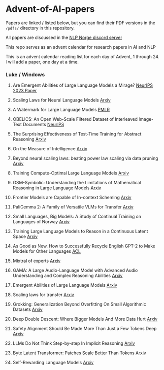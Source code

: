 # Advent-of-AI-papers  

Papers are linked / listed below, but you can find their PDF versions in the `/pdfs/` directory in this repository.

All papers are discussed in the [NLP Norge discord server](https://discord.gg/cNn3HqRD) 

This repo serves as an advent calendar for research papers in AI and NLP

This is an advent calendar reading list for each day of Advent, 1 through 24.
I will add a paper, one day at a time. 

### Luke / Windows  

1. Are Emergent Abilities of Large Language Models a Mirage? [NeurIPS 2023 Paper](https://proceedings.neurips.cc/paper_files/paper/2023/hash/adc98a266f45005c403b8311ca7e8bd7-Abstract-Conference.html)

2. Scaling Laws for Neural Language Models [Arxiv](https://arxiv.org/abs/2001.08361)

3. A Watermark for Large Language Models [PMLR](https://proceedings.mlr.press/v202/kirchenbauer23a.html)

4. OBELICS: An Open Web-Scale Filtered Dataset of Interleaved Image-Text Documents [NeurIPS](https://nips.cc/virtual/2023/poster/73589)

5. The Surprising Effectiveness of Test-Time Training for Abstract Reasoning [Arxiv](https://arxiv.org/abs/2411.07279)

6. On the Measure of Intelligence [Arxiv](https://arxiv.org/abs/1911.01547)

7. Beyond neural scaling laws: beating power law scaling via data pruning [Arxiv](https://arxiv.org/abs/2206.14486)

8. Training Compute-Optimal Large Language Models [Arxiv](https://arxiv.org/abs/2203.15556)

9. GSM-Symbolic: Understanding the Limitations of Mathematical Reasoning in Large Language Models [Arxiv](https://arxiv.org/abs/2410.05229v1)

10. Frontier Models are Capable of In-context Scheming [Arxiv](https://arxiv.org/abs/2412.04984)

11. PaliGemma 2: A Family of Versatile VLMs for Transfer [Arxiv](https://arxiv.org/pdf/2412.03555)

12. Small Languages, Big Models: A Study of Continual Training on Languages of Norway [Arxiv](https://arxiv.org/abs/2412.06484)

13. Training Large Language Models to Reason in a Continuous Latent Space [Arxiv](https://arxiv.org/abs/2412.06769)

14. As Good as New. How to Successfully Recycle English GPT-2 to Make Models for Other Languages [ACL](https://aclanthology.org/2021.findings-acl.74/)

15. Mixtral of experts [Arxiv](https://arxiv.org/abs/2401.04088)

16. GAMA: A Large Audio-Language Model with Advanced Audio Understanding and Complex Reasoning Abilities [Arxiv](https://arxiv.org/abs/2406.11768)

17. Emergent Abilities of Large Language Models [Arxiv](https://arxiv.org/abs/2206.07682)

18. Scaling laws for transfer [Arxiv](https://arxiv.org/pdf/2102.01293)

19. Grokking: Generalization Beyond Overfitting On Small Algorithmic Datasets [Arxiv](https://arxiv.org/abs/2201.02177)

20. Deep Double Descent: Where Bigger Models And More Data Hurt [Arxiv](https://arxiv.org/pdf/1912.02292)

21. Safety Alignment Should Be Made More Than Just a Few Tokens Deep [Arxiv](https://arxiv.org/pdf/2406.05946)

22. LLMs Do Not Think Step-by-step In Implicit Reasoning [Arxiv](https://arxiv.org/abs/2411.15862)

23. Byte Latent Transformer: Patches Scale Better Than Tokens [Arxiv](https://arxiv.org/abs/2412.09871)

24. Self-Rewarding Language Models [Arxiv](https://arxiv.org/abs/2401.10020)